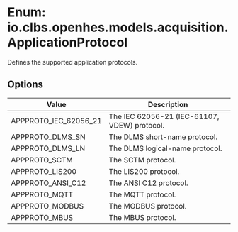 # Enum: io.clbs.openhes.models.acquisition.ApplicationProtocol

Defines the supported application protocols.

## Options

| Value | Description |
| --- | --- |
| APPPROTO_IEC_62056_21 | The IEC 62056-21 (IEC-61107, VDEW) protocol. |
| APPPROTO_DLMS_SN | The DLMS short-name protocol. |
| APPPROTO_DLMS_LN | The DLMS logical-name protocol. |
| APPPROTO_SCTM | The SCTM protocol. |
| APPPROTO_LIS200 | The LIS200 protocol. |
| APPPROTO_ANSI_C12 | The ANSI C12 protocol. |
| APPPROTO_MQTT | The MQTT protocol. |
| APPPROTO_MODBUS | The MODBUS protocol. |
| APPPROTO_MBUS | The MBUS protocol. |

